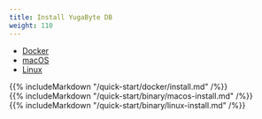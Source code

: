 ```yaml
---
title: Install YugaByte DB
weight: 110
---
```


<ul class="nav nav-tabs">
  <li class="active">
    <a data-toggle="tab" href="#docker">
      <i class="icon-docker"></i>
      Docker
    </a>
  </li>
  <li >
    <a data-toggle="tab" href="#macos">
      <i class="fa fa-apple" aria-hidden="true"></i>
      macOS
    </a>
  </li>
  <li>
    <a data-toggle="tab" href="#linux">
      <i class="fa fa-linux" aria-hidden="true"></i>
      Linux
    </a>
  </li>
</ul>

<div class="tab-content">
  <div id="docker" class="tab-pane fade in active">
    {{% includeMarkdown "/quick-start/docker/install.md" /%}}
  </div>
  <div id="macos" class="tab-pane fade">
    {{% includeMarkdown "/quick-start/binary/macos-install.md" /%}}
  </div>
  <div id="linux" class="tab-pane fade">
    {{% includeMarkdown "/quick-start/binary/linux-install.md" /%}}
  </div> 
</div>



